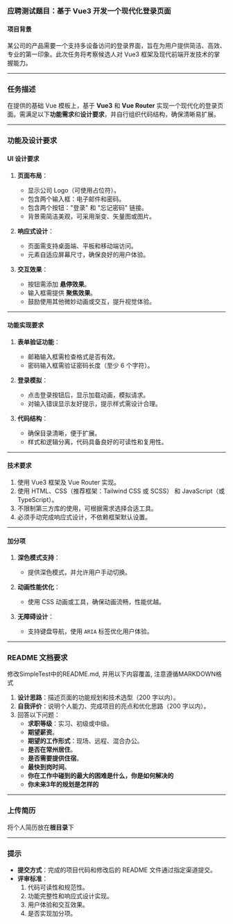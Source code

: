 ### 应聘测试题目：基于 Vue3 开发一个现代化登录页面

#### **项目背景**

某公司的产品需要一个支持多设备访问的登录界面，旨在为用户提供简洁、高效、专业的第一印象。此次任务将考察候选人对 Vue3 框架及现代前端开发技术的掌握能力。

---

### **任务描述**

在提供的基础 Vue 模板上，基于 **Vue3** 和 **Vue Router** 实现一个现代化的登录页面。需满足以下**功能需求**和**设计要求**，并自行组织代码结构，确保清晰易扩展。

---

### **功能及设计要求**

#### **UI 设计要求**

1. **页面布局**：
   - 显示公司 Logo（可使用占位符）。
   - 包含两个输入框：电子邮件和密码。
   - 包含两个按钮："登录" 和 "忘记密码" 链接。
   - 背景需简洁美观，可采用渐变、矢量图或图片。

2. **响应式设计**：
   - 页面需支持桌面端、平板和移动端访问。
   - 元素自适应屏幕尺寸，确保良好的用户体验。

3. **交互效果**：
   - 按钮需添加 **悬停效果**。
   - 输入框需提供 **聚焦效果**。
   - 鼓励使用其他微妙动画或交互，提升视觉体验。

---

#### **功能实现要求**

1. **表单验证功能**：
   - 邮箱输入框需检查格式是否有效。
   - 密码输入框需验证密码长度（至少 6 个字符）。

2. **登录模拟**：
   - 点击登录按钮后，显示加载动画，模拟请求。
   - 对输入错误显示友好提示，提示样式需设计合理。

3. **代码结构**：
   - 确保目录清晰，便于扩展。
   - 样式和逻辑分离，代码具备良好的可读性和复用性。

---

#### **技术要求**

1. 使用 Vue3 框架及 Vue Router 实现。
2. 使用 HTML、CSS（推荐框架：Tailwind CSS 或 SCSS） 和 JavaScript（或 TypeScript）。
3. 不限制第三方库的使用，可根据需求选择合适工具。
4. 必须手动完成响应式设计，不依赖框架默认设置。

---

#### **加分项**

1. **深色模式支持**：
   - 提供深色模式，并允许用户手动切换。

2. **动画性能优化**：
   - 使用 CSS 动画或工具，确保动画流畅，性能优越。

3. **无障碍设计**：
   - 支持键盘导航，使用 `ARIA` 标签优化用户体验。

---

### **README 文档要求**
修改SimpleTest中的README.md, 并用以下内容覆盖, 注意遵循MARKDOWN格式
1. **设计思路**：描述页面的功能规划和技术选型（200 字以内）。
2. **自我评价**：说明个人能力、完成项目的亮点和优化思路（200 字以内）。
3. 回答以下问题：
   - **求职等级**：实习、初级或中级。
   - **期望薪资**。
   - **期望的工作形式**：现场、远程、混合办公。
   - **是否在常州居住**。
   - **是否需要提供住宿**。
   - **最快到岗时间**。
   - **你在工作中碰到的最大的困难是什么，你是如何解决的**
   - **你未来3年的规划是怎样的**

---
### **上传简历**
将个人简历放在**根目录**下

---
### **提示**

- **提交方式**：完成的项目代码和修改后的 README 文件通过指定渠道提交。
- **评审标准**：
  1. 代码可读性和规范性。
  2. 功能完整性和响应式设计实现。
  3. 用户体验和交互效果。
  4. 是否实现加分项。

